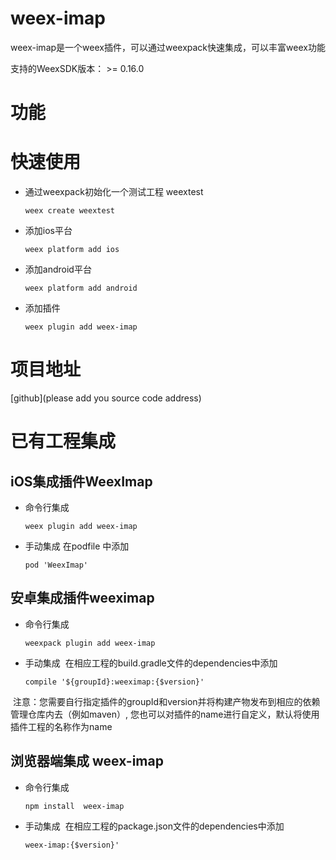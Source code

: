 # weex-imap
weex-imap是一个weex插件，可以通过weexpack快速集成，可以丰富weex功能

支持的WeexSDK版本： >= 0.16.0

# 功能

# 快速使用
- 通过weexpack初始化一个测试工程 weextest
   ```
   weex create weextest
   ```
- 添加ios平台
  ```
  weex platform add ios
  ```
- 添加android平台
  ```
  weex platform add android
  ```
- 添加插件
  ```
  weex plugin add weex-imap
  ```
# 项目地址
[github](please add you source code address)

# 已有工程集成
## iOS集成插件WeexImap
- 命令行集成
  ```
  weex plugin add weex-imap
  ```
- 手动集成
  在podfile 中添加
  ```
  pod 'WeexImap'
  ```

## 安卓集成插件weeximap
- 命令行集成
  ```
  weexpack plugin add weex-imap
  ```
- 手动集成
  在相应工程的build.gradle文件的dependencies中添加
  ```
  compile '${groupId}:weeximap:{$version}'
  ``` 
  注意：您需要自行指定插件的groupId和version并将构建产物发布到相应的依赖管理仓库内去（例如maven）, 您也可以对插件的name进行自定义，默认将使用插件工程的名称作为name


## 浏览器端集成 weex-imap
- 命令行集成
  ```
  npm install  weex-imap
  ```
- 手动集成
  在相应工程的package.json文件的dependencies中添加
  ```
  weex-imap:{$version}'
  ``` 
  
